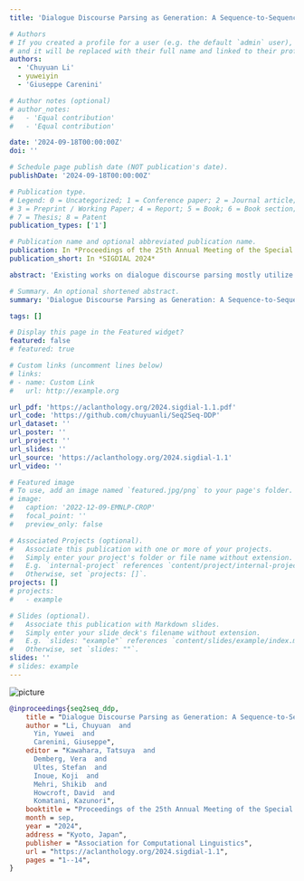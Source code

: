 ```yaml
---
title: 'Dialogue Discourse Parsing as Generation: A Sequence-to-Sequence LLM-based Approach'

# Authors
# If you created a profile for a user (e.g. the default `admin` user), write the username (folder name) here
# and it will be replaced with their full name and linked to their profile.
authors:
  - 'Chuyuan Li'
  - yuweiyin
  - 'Giuseppe Carenini'

# Author notes (optional)
# author_notes:
#   - 'Equal contribution'
#   - 'Equal contribution'

date: '2024-09-18T00:00:00Z'
doi: ''

# Schedule page publish date (NOT publication's date).
publishDate: '2024-09-18T00:00:00Z'

# Publication type.
# Legend: 0 = Uncategorized; 1 = Conference paper; 2 = Journal article;
# 3 = Preprint / Working Paper; 4 = Report; 5 = Book; 6 = Book section;
# 7 = Thesis; 8 = Patent
publication_types: ['1']

# Publication name and optional abbreviated publication name.
publication: In *Proceedings of the 25th Annual Meeting of the Special Interest Group on Discourse and Dialogue*
publication_short: In *SIGDIAL 2024*

abstract: 'Existing works on dialogue discourse parsing mostly utilize encoder-only models and sophisticated decoding strategies to extract structures. Despite recent advances in Large Language Models (LLMs), there has been little work applying directly these models on discourse parsing. To fully utilize the rich semantic and discourse knowledge in LLMs, we explore the feasibility of transforming discourse parsing into a generation task using a text-to-text paradigm. Our approach is intuitive and requires no modification of the LLM architecture. Experimental results on STAC and Molweni datasets show that a sequence-to-sequence model such as T0 can perform reasonably well. Notably, our improved transition-based sequence-to-sequence system achieves new state-of-the-art performance on Molweni, demonstrating the effectiveness of the proposed method. Furthermore, our systems can generate richer discourse structures such as directed acyclic graphs, whereas previous methods are limited to trees.'

# Summary. An optional shortened abstract.
summary: 'Dialogue Discourse Parsing as Generation: A Sequence-to-Sequence LLM-based Approach'

tags: []

# Display this page in the Featured widget?
featured: false
# featured: true

# Custom links (uncomment lines below)
# links:
# - name: Custom Link
#   url: http://example.org

url_pdf: 'https://aclanthology.org/2024.sigdial-1.1.pdf'
url_code: 'https://github.com/chuyuanli/Seq2Seq-DDP'
url_dataset: ''
url_poster: ''
url_project: ''
url_slides: ''
url_source: 'https://aclanthology.org/2024.sigdial-1.1'
url_video: ''

# Featured image
# To use, add an image named `featured.jpg/png` to your page's folder.
# image:
#   caption: '2022-12-09-EMNLP-CROP'
#   focal_point: ''
#   preview_only: false

# Associated Projects (optional).
#   Associate this publication with one or more of your projects.
#   Simply enter your project's folder or file name without extension.
#   E.g. `internal-project` references `content/project/internal-project/index.md`.
#   Otherwise, set `projects: []`.
projects: []
# projects:
#   - example

# Slides (optional).
#   Associate this publication with Markdown slides.
#   Simply enter your slide deck's filename without extension.
#   E.g. `slides: "example"` references `content/slides/example/index.md`.
#   Otherwise, set `slides: ""`.
slides: ''
# slides: example
---
```


<!-- {{% callout note %}} -->
<!-- Click the _Cite_ button above to demo the feature to enable visitors to import publication metadata into their reference management software. -->
<!-- {{% /callout %}} -->

<!-- {{% callout note %}} -->
<!-- Create your slides in Markdown - click the _Slides_ button to check out the example. -->
<!-- {{% /callout %}} -->

<!-- Supplementary notes can be added here, including [code, math, and images](https://wowchemy.com/docs/writing-markdown-latex/). -->

<script src="https://polyfill.io/v3/polyfill.min.js?features=es6"></script>
<script id="MathJax-script" async src="https://cdn.jsdelivr.net/npm/mathjax@3/es5/tex-mml-chtml.js"></script>
<script> 
MathJax = {
  tex: {
    inlineMath: [['$', '$']],
    processEscapes: true
  }
};
</script>

![picture](https://yuweiyin.com/files/img/2024-09-18-SIGDIAL-Seq2Seq-DDP.png)

```bibtex
@inproceedings{seq2seq_ddp,
    title = "Dialogue Discourse Parsing as Generation: A Sequence-to-Sequence {LLM}-based Approach",
    author = "Li, Chuyuan  and
      Yin, Yuwei  and
      Carenini, Giuseppe",
    editor = "Kawahara, Tatsuya  and
      Demberg, Vera  and
      Ultes, Stefan  and
      Inoue, Koji  and
      Mehri, Shikib  and
      Howcroft, David  and
      Komatani, Kazunori",
    booktitle = "Proceedings of the 25th Annual Meeting of the Special Interest Group on Discourse and Dialogue",
    month = sep,
    year = "2024",
    address = "Kyoto, Japan",
    publisher = "Association for Computational Linguistics",
    url = "https://aclanthology.org/2024.sigdial-1.1",
    pages = "1--14",
}
```
